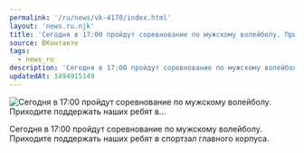 ```yaml
---
permalink: '/ru/news/vk-4170/index.html'
layout: 'news.ru.njk'
title: 'Сегодня в 17:00 пройдут соревнование по мужскому волейболу. Приходите поддержать наших ребят в'
source: ВКонтакте
tags:
  - news_ru
description: 'Сегодня в 17:00 пройдут соревнование по мужскому волейболу. Приходите поддержать наших ребят в…'
updatedAt: 1494915149
---
```

![Сегодня в 17:00 пройдут соревнование по мужскому волейболу. Приходите поддержать наших ребят в…](https://sun9-76.userapi.com/impf/c840226/v840226484/330b/jqhYnYcy05Q.jpg?size=1280x720&quality=96&sign=1864fe71232af2c54094946dc0e51a82&c_uniq_tag=5rOdE3ErbTArTaSa5vJhj3ziHeemGeIbrR3qt4DkxC0&type=album)

Сегодня в 17:00 пройдут соревнование по мужскому волейболу. Приходите поддержать наших ребят в спортзал главного корпуса.
